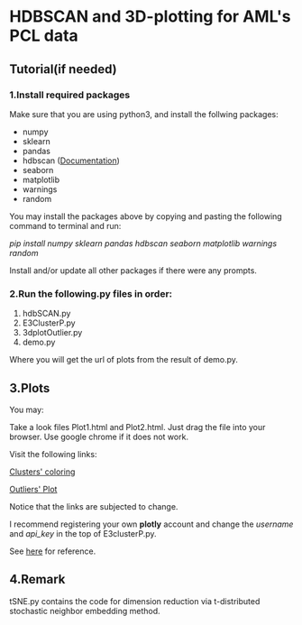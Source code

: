 # HDBSCAN and 3D-plotting for AML's PCL data

## Tutorial(if needed)

### 1.Install required packages
Make sure that you are using python3,
and install the follwing packages:
* numpy
* sklearn
* pandas
* hdbscan  ([Documentation](http://hdbscan.readthedocs.io/en/latest/how_hdbscan_works.html))
* seaborn
* matplotlib
* warnings
* random

You may install the packages above by copying and pasting the following command to terminal and run:

_pip install numpy sklearn pandas hdbscan seaborn matplotlib warnings random_

Install and/or update all other packages if there were any prompts.

### 2.Run the following.py files in order:

1. hdbSCAN.py
2. E3ClusterP.py
3. 3dplotOutlier.py
4. demo.py

Where you will get the url of plots from the result of demo.py.

## 3.Plots
You may:

Take a look files Plot1.html and Plot2.html. Just drag the file into your browser. Use google chrome if it does not work.

Visit the following links:

[Clusters' coloring](https://plot.ly/~SakuraNene/8)

[Outliers' Plot](https://plot.ly/~SakuraNene/10)

Notice that the links are subjected to change.

I recommend registering your own **plotly** account and change the _username_ and *api_key* in the top of E3clusterP.py.

See [here](https://plot.ly/python/getting-started/#initialization-for-online-plotting) for reference.

## 4.Remark

tSNE.py contains the code for dimension reduction via t-distributed stochastic neighbor embedding method.
